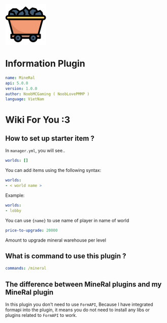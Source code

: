 
<img src="img/mineral.png"></img>
# Information Plugin
```YAML
name: MineRal
api: 5.0.0
version: 1.0.0
author: NoobMCGaming ( NoobLovePMMP )
language: VietNam
```
# Wiki For You :3
## How to set up starter item ?
In ```manager.yml```, you will see..
```YAML
worlds: []
```
You can add items using the following syntax:
```YAML
worlds:
- < world name >
```
Example:
```YAML
worlds:
- lobby
```
You can use ```{name}``` to use name of player in name of world

```YAML
price-to-upgrade: 20000
```
Amount to upgrade mineral warehouse per level

## What is command to use this plugin ?
```YAML
commands: /mineral
```

## The difference between MineRal plugins and my MineRal plugin
In this plugin you don't need to use ```FormAPI```, Because I have integrated formapi into the plugin, it means you do not need to install any libs or plugins related to ```FormAPI``` to work.

